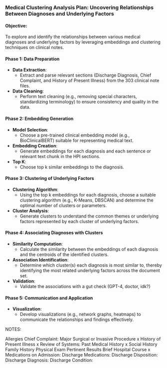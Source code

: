 ###  Medical Clustering Analysis Plan: Uncovering Relationships Between Diagnoses and Underlying Factors

#### Objective:
To explore and identify the relationships between various medical diagnoses and underlying factors by leveraging embeddings and clustering techniques on clinical notes.

#### Phase 1: Data Preparation
- **Data Extraction**:
  - Extract and parse relevant sections (Discharge Diagnosis, Chief Complaint, and History of Present Illness) from the 303 clinical note files.
- **Data Cleaning**:
  - Perform text cleaning (e.g., removing special characters, standardizing terminology) to ensure consistency and quality in the data.

#### Phase 2: Embedding Generation
- **Model Selection**:
  - Choose a pre-trained clinical embedding model (e.g., BioClinicalBERT) suitable for representing medical text.
- **Embedding Creation**:
  - Generate embeddings for each diagnosis and each sentence or relevant text chunk in the HPI sections.
- **Top K**:
  - Choose top k similar embeddings to the diagnosis. 

#### Phase 3: Clustering of Underlying Factors
- **Clustering Algorithm**:
  - Using the top k embeddings for each diagnosis, choose a suitable clustering algorithm (e.g., K-Means, DBSCAN) and determine the optimal number of clusters or parameters.
- **Cluster Analysis**:
  - Generate clusters to understand the common themes or underlying factors represented by each cluster of underlying factors.

#### Phase 4: Associating Diagnoses with Clusters
- **Similarity Computation**:
  - Calculate the similarity between the embeddings of each diagnosis and the centroids of the identified clusters.
- **Association Identification**:
  - Determine which cluster(s) each diagnosis is most similar to, thereby identifying the most related underlying factors across the document set.
- **Validation**:
  - Validate the associations with a gut check (GPT-4, doctor, idk?)

#### Phase 5: Communication and Application
- **Visualization**:
  - Develop visualizations (e.g., network graphs, heatmaps) to communicate the relationships and findings effectively.



NOTES:

Allergies
Chief Complaint:
Major Surgical or Invasive Procedure x
History of Present Illness x
Review of Systems:
Past Medical History x
Social History
Family History
Physical Exam
Pertinent Results
Brief Hospital Course x
Medications on Admission:
Discharge Medications:
Discharge Disposition:
Discharge Diagnosis:
Discharge Condition:

